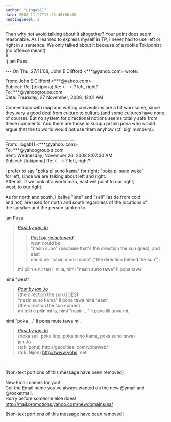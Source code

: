 ```yaml
---
author: "Liogab11"
date: 2008-11-27T13:28:46+00:00
nestinglevel: 2
---
```

Then why not avoid talking about it altogether? Your point does seem reasonable. As I learned to express myself in TP, I never had to use left or right in a sentence. We only talked about it because of a rookie Tokiponist (no offence meant)  
Â   
:) jan Pusa  
  
  
\--- On Thu, 27/11/08, John E Clifford <\*\*\*@yahoo.com> wrote:  
  
From: John E Clifford <\*\*\*@yahoo.com>  
Subject: Re: \[tokipona\] Re: <- -> ? left, right?  
To: \*\*\*@yahoogroups.com  
Date: Thursday, 27 November, 2008, 12:01 AM  
  
  
  
  
  
  
Connections with map and writing conventions are a bit worrisome, since they vary a good deal from culture to culture (and some cultures have none, of course). But no system for directional notions seems totally safe from these comments. And there are those in kulupu pi toki pona who would argue that the tp world would not use them anyhow (cf 'big' numbers).  
  
\_\_\_\_\_\_\_\_\_\_\_\_ \_\_\_\_\_\_\_\_\_ \_\_\_\_\_\_\_\_\_ \_\_  
From: liogab11 <\*\*\*@yahoo. com>  
To: \*\*\*@yahoogroup s.com  
Sent: Wednesday, November 26, 2008 8:07:30 AM  
Subject: \[tokipona\] Re: <- -> ? left, right?  
  
I prefer to say "poka pi suno kama" for right; "poka pi suno weka"  
for left, since we are talking about left and right.  
After all, if we look at a world map, east will point to our right;  
west, to our right.  
  
As for north and south, I belive "lete" and "seli" (aside from cold  
and hot) are used for north and south regardless of the locations of  
the speaker and the person spoken to.  
  
jan Pusa  

> [_Post by jan Jo_](/ztBF1yyu/left-right#post6)  
> 
> > [_Post by galactonerd_](/ztBF1yyu/left-right#post4)  
> > west could be  
> > "nasin suno" (because that's the direction the sun goes), and east  
> > could be "nasin monsi suno" ("the direction behind the sun").  
> > 
> 
> mi pilin e ni: tan li ni la, nimi "nasin suno tawa" li pona tawa  
> 

nimi "west".  

> [_Post by jan Jo_](/ztBF1yyu/left-right#post6)  
> (the direction the sun GOES)  
> "nasin suno kama" li pona tawa nimi "east".  
> (the direction the sun comes)  
> mi toki e pilin mi la, nimi "nasin ..." li pona lili tawa mi.  
> 

nimi "poka ..." li pona mute tawa mi.  

> [_Post by jan Jo_](/ztBF1yyu/left-right#post6)  
> (poka seli, poka lete, poka suno kama, poka suno tawa)  
> jan Jo  
> (toki pona) http://geocities. com/yohsweb/  
> (toki Nijon) http://www.yohs. net  
> 

.  
  
  
\[Non-text portions of this message have been removed\]  
  
  
  
  
  
  
  
  
  
  
  
  
  
  
  
  
New Email names for you!  
Get the Email name you&#39;ve always wanted on the new @ymail and @rocketmail.  
Hurry before someone else does!  
http://mail.promotions.yahoo.com/newdomains/aa/  
  
\[Non-text portions of this message have been removed\]